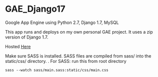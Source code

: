 GAE_Django17
============

Google App Engine using Python 2.7, Django 1.7, MySQL

This app runs and deploys on my own personal GAE project. It uses a zip version of Django 1.7.

Hosted [Here](http://django17.striking-berm-771.appspot.com/)

Make sure SASS is installed. SASS files are compiled from sass/ into the static/css/ directory.
.
For SASS: run this from root directory 
```
sass --watch sass/main.sass:static/css/main.css
```
